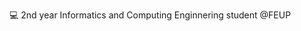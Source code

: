 💻 2nd year Informatics and Computing Enginnering student @FEUP

<!---
6ernardo/6ernardo is a ✨ special ✨ repository because its `README.md` (this file) appears on your GitHub profile.
You can click the Preview link to take a look at your changes.
--->
